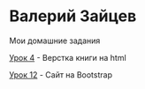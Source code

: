 

# Валерий Зайцев
Мои домашние задания

[Урок 4](https://ValeriyZaytcev.github.io/lessen_4/ "Верстка книги на html") - Верстка книги на html

[Урок 12](https://ValeriyZaytcev.github.io/lessen_12/ "сайт на Bootstrap") - Cайт на Bootstrap

